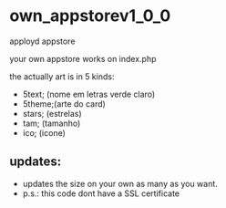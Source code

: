 # own_appstorev1_0_0
apployd appstore

your own appstore works on index.php

the actually art is in 5 kinds:
- 5text; (nome em letras verde claro)
- 5theme;(arte do card)
- stars; (estrelas)
- tam;   (tamanho)
- ico;   (icone)

## updates:
- updates the size on your own as many as you want.
- p.s.: this code dont have a SSL certificate
